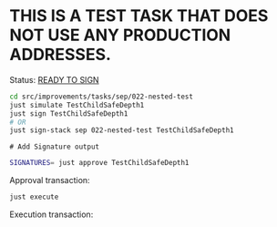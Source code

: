 # THIS IS A TEST TASK THAT DOES NOT USE ANY PRODUCTION ADDRESSES.

Status: [READY TO SIGN]()

```bash
cd src/improvements/tasks/sep/022-nested-test
just simulate TestChildSafeDepth1
just sign TestChildSafeDepth1
# OR
just sign-stack sep 022-nested-test TestChildSafeDepth1
```

```
# Add Signature output
```

```bash
SIGNATURES= just approve TestChildSafeDepth1
```

Approval transaction: [](https://sepolia.etherscan.io/tx/)

```bash
just execute
```

Execution transaction: [](https://sepolia.etherscan.io/tx/)
